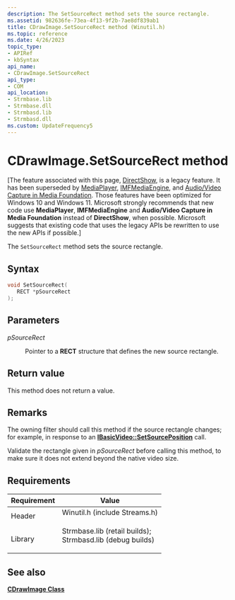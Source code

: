```yaml
---
description: The SetSourceRect method sets the source rectangle.
ms.assetid: 982636fe-73ea-4f13-9f2b-7ae8df839ab1
title: CDrawImage.SetSourceRect method (Winutil.h)
ms.topic: reference
ms.date: 4/26/2023
topic_type: 
- APIRef
- kbSyntax
api_name: 
- CDrawImage.SetSourceRect
api_type: 
- COM
api_location: 
- Strmbase.lib
- Strmbase.dll
- Strmbasd.lib
- Strmbasd.dll
ms.custom: UpdateFrequency5
---
```


# CDrawImage.SetSourceRect method

\[The feature associated with this page, [DirectShow](/windows/win32/directshow/directshow), is a legacy feature. It has been superseded by [MediaPlayer](/uwp/api/Windows.Media.Playback.MediaPlayer), [IMFMediaEngine](/windows/win32/api/mfmediaengine/nn-mfmediaengine-imfmediaengine), and [Audio/Video Capture in Media Foundation](windows/win32/medfound/audio-video-capture-in-media-foundation). Those features have been optimized for Windows 10 and Windows 11. Microsoft strongly recommends that new code use **MediaPlayer**, **IMFMediaEngine** and **Audio/Video Capture in Media Foundation** instead of **DirectShow**, when possible. Microsoft suggests that existing code that uses the legacy APIs be rewritten to use the new APIs if possible.\]

The `SetSourceRect` method sets the source rectangle.

## Syntax


```C++
void SetSourceRect(
   RECT *pSourceRect
);
```



## Parameters

<dl> <dt>

*pSourceRect* 
</dt> <dd>

Pointer to a **RECT** structure that defines the new source rectangle.

</dd> </dl>

## Return value

This method does not return a value.

## Remarks

The owning filter should call this method if the source rectangle changes; for example, in response to an [**IBasicVideo::SetSourcePosition**](/windows/desktop/api/Control/nf-control-ibasicvideo-setsourceposition) call.

Validate the rectangle given in *pSourceRect* before calling this method, to make sure it does not extend beyond the native video size.

## Requirements



| Requirement | Value |
|--------------------|--------------------------------------------------------------------------------------------------------------------------------------------------------------------------------------------|
| Header<br/>  | <dl> <dt>Winutil.h (include Streams.h)</dt> </dl>                                                                                   |
| Library<br/> | <dl> <dt>Strmbase.lib (retail builds); </dt> <dt>Strmbasd.lib (debug builds)</dt> </dl> |



## See also

<dl> <dt>

[**CDrawImage Class**](cdrawimage.md)
</dt> </dl>

 

 




